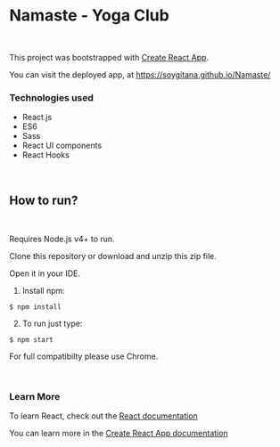 # Namaste - Yoga Club

<br>

This project was bootstrapped with [Create React App](https://github.com/facebook/create-react-app).

You can visit the deployed app, at https://soygitana.github.io/Namaste/


### Technologies used

* React.js
* ES6
* Sass
* React UI components
* React Hooks

<br>

## How to run?

<br>

Requires Node.js v4+ to run.

Clone this repository or download and unzip this zip file.

Open it in your IDE.

1. Install npm:

```
$ npm install
```


2. To run just type:

```
$ npm start
```


For full compatibilty please use Chrome.

<br>

### Learn More

To learn React, check out the [React documentation](https://reactjs.org/)

You can learn more in the [Create React App documentation](https://create-react-app.dev/docs/getting-started)

